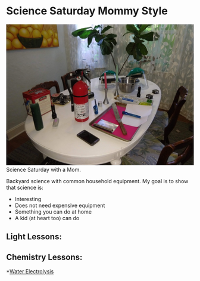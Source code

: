 # Science Saturday Mommy Style
![](./images/sciencesat.jpg )
Science Saturday with a Mom.

Backyard science with common household equipment.
My goal is to show that science is:
* Interesting
* Does not need expensive equipment
* Something you can do at home
* A kid (at heart too) can do

## Light Lessons:

## Chemistry Lessons:
*[Water Electrolysis](WaterElectrolysis.md)
